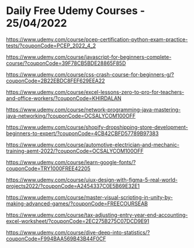 # Daily Free Udemy Courses - 25/04/2022

https://www.udemy.com/course/pcep-certification-python-exam-practice-tests/?couponCode=PCEP_2022_4_2
https://www.udemy.com/course/javascript-for-beginners-complete-course/?couponCode=39F78CB5BDE28865F85D
https://www.udemy.com/course/css-crash-course-for-beginners-g/?couponCode=2B22EBDC8FEF629EEA22
https://www.udemy.com/course/excel-lessons-zero-to-pro-for-teachers-and-office-workers/?couponCode=KHIRDALAN
https://www.udemy.com/course/network-programming-java-mastering-java-networking/?couponCode=OCSALYCOM100OFF
https://www.udemy.com/course/shopify-dropshipping-store-development-beginners-to-expert/?couponCode=4CB42CBFD57789B97383
https://www.udemy.com/course/automotive-electrician-and-mechanic-training-aemt-2022/?couponCode=OCSALYCOM100OFF
https://www.udemy.com/course/learn-google-fonts/?couponCode=TRY1000FREE42205
https://www.udemy.com/course/uiux-design-with-figma-5-real-world-projects2022/?couponCode=A2454337C0E5B69E32E1
https://www.udemy.com/course/master-visual-scripting-in-unity-by-making-advanced-games/?couponCode=FREECOURSEAB
https://www.udemy.com/course/tax-adjusting-entry-year-end-accounting-excel-worksheet/?couponCode=2EC275B275C07DCD9E91
https://www.udemy.com/course/dive-deep-into-statistics/?couponCode=F994BAA569B43B44F0CF
